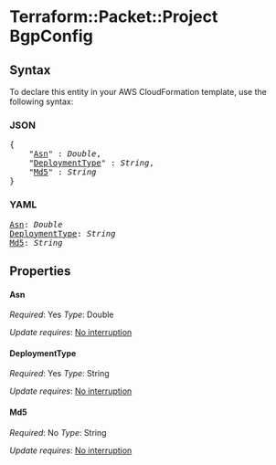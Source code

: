# Terraform::Packet::Project BgpConfig

## Syntax

To declare this entity in your AWS CloudFormation template, use the following syntax:

### JSON

<pre>
{
    "<a href="#asn" title="Asn">Asn</a>" : <i>Double</i>,
    "<a href="#deploymenttype" title="DeploymentType">DeploymentType</a>" : <i>String</i>,
    "<a href="#md5" title="Md5">Md5</a>" : <i>String</i>
}
</pre>

### YAML

<pre>
<a href="#asn" title="Asn">Asn</a>: <i>Double</i>
<a href="#deploymenttype" title="DeploymentType">DeploymentType</a>: <i>String</i>
<a href="#md5" title="Md5">Md5</a>: <i>String</i>
</pre>

## Properties

#### Asn

_Required_: Yes
_Type_: Double

_Update requires_: [No interruption](https://docs.aws.amazon.com/AWSCloudFormation/latest/UserGuide/using-cfn-updating-stacks-update-behaviors.html#update-no-interrupt)

#### DeploymentType

_Required_: Yes
_Type_: String

_Update requires_: [No interruption](https://docs.aws.amazon.com/AWSCloudFormation/latest/UserGuide/using-cfn-updating-stacks-update-behaviors.html#update-no-interrupt)

#### Md5

_Required_: No
_Type_: String

_Update requires_: [No interruption](https://docs.aws.amazon.com/AWSCloudFormation/latest/UserGuide/using-cfn-updating-stacks-update-behaviors.html#update-no-interrupt)

